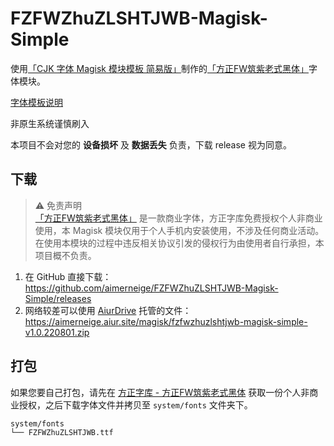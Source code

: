 # FZFWZhuZLSHTJWB-Magisk-Simple

使用[「CJK 字体 Magisk 模块模板 简易版」](https://github.com/lxgw/simple-cjk-font-magisk-module-template)制作的[「方正FW筑紫老式黑体」](https://www.foundertype.com/index.php/FontInfo/index/id/5358)字体模块。

[字体模板说明](README-lxgw.md)

非原生系统谨慎刷入

本项目不会对您的 **设备损坏** 及 **数据丢失** 负责，下载 release 视为同意。

## 下载

> :warning: 免责声明\
> [「方正FW筑紫老式黑体」](https://www.foundertype.com/index.php/FontInfo/index/id/5358) 是一款商业字体，方正字库免费授权个人非商业使用，本 Magisk 模块仅用于个人手机内安装使用，不涉及任何商业活动。在使用本模块的过程中违反相关协议引发的侵权行为由使用者自行承担，本项目概不负责。

1. 在 GitHub 直接下载：<https://github.com/aimerneige/FZFWZhuZLSHTJWB-Magisk-Simple/releases>
2. 网络较差可以使用 [AiurDrive](https://github.com/AiursoftWeb/AiurDrive) 托管的文件：<https://aimerneige.aiur.site/magisk/fzfwzhuzlshtjwb-magisk-simple-v1.0.220801.zip>

## 打包

如果您要自己打包，请先在 [方正字库 - 方正FW筑紫老式黑体](https://www.foundertype.com/index.php/FontInfo/index/id/5358) 获取一份个人非商业授权，之后下载字体文件并拷贝至 `system/fonts` 文件夹下。

```bash
system/fonts
└── FZFWZhuZLSHTJWB.ttf
```